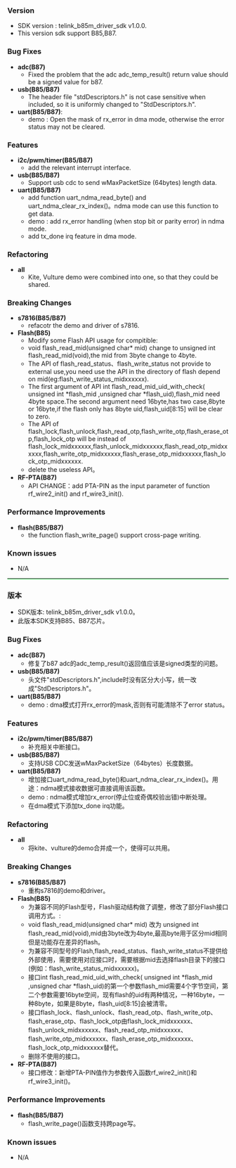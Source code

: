 ### Version
* SDK version : telink_b85m_driver_sdk v1.0.0.
* This version sdk support B85,B87.

### Bug Fixes

* **adc(B87)**
  * Fixed the problem that the adc adc_temp_result() return value should be a signed value for b87.
* **usb(B85/B87)**
  * The header file "stdDescriptors.h" is not case sensitive when included, so it is uniformly changed to "StdDescriptors.h".
* **uart(B85/B87)**: 
  * demo : Open the mask of rx_error in dma mode, otherwise the error status may not be cleared.

### Features

* **i2c/pwm/timer(B85/B87)**
  * add the relevant interrupt interface.
* **usb(B85/B87)**
  * Support usb cdc to send wMaxPacketSize (64bytes) length data.
* **uart(B85/B87)** 
  * add function uart_ndma_read_byte() and uart_ndma_clear_rx_index()。ndma mode can use this function to get data.
  * demo : add rx_error handling (when stop bit or parity error) in ndma mode.
  * add tx_done irq feature in dma mode.

### Refactoring

* **all** 
  * Kite, Vulture demo were combined into one, so that they could be shared.

### Breaking Changes

* **s7816(B85/B87)**
  * refacotr the demo and driver of s7816.
* **Flash(B85)**
  * Modify some Flash API usage for compitible:
  * void flash_read_mid(unsigned char* mid) change to unsigned int flash_read_mid(void),the mid from 3byte change to 4byte.
  * The API of flash_read_status、flash_write_status not provide to external use,you need use the API in the directory of flash depend on mid(eg:flash_write_status_midxxxxxx).
  * The first argument of API int flash_read_mid_uid_with_check( unsigned int *flash_mid ,unsigned char *flash_uid),flash_mid need 4byte space.The second argument need 16byte,has two case,8byte or 16byte,if the flash only has 8byte uid,flash_uid[8:15] will be clear to zero.
  * The API of flash_lock,flash_unlock,flash_read_otp,flash_write_otp,flash_erase_otp,flash_lock_otp will be instead of flash_lock_midxxxxxx,flash_unlock_midxxxxxx,flash_read_otp_midxxxxxx,flash_write_otp_midxxxxxx,flash_erase_otp_midxxxxxx,flash_lock_otp_midxxxxxx.
  * delete the useless API。
* **RF-PTA(B87)**
  * API CHANGE：add PTA-PIN as the input parameter of function rf_wire2_init() and rf_wire3_init().

### Performance Improvements

* **flash(B85/B87)**
  * the function flash_write_page() support cross-page writing.

### Known issues

* N/A

  

<hr style="border-bottom:2.5px solid rgb(146, 240, 161)">

### 版本

* SDK版本: telink_b85m_driver_sdk v1.0.0。
* 此版本SDK支持B85、B87芯片。

### Bug Fixes

* **adc(B87)**
  * 修复了b87 adc的adc_temp_result()返回值应该是signed类型的问题。
* **usb(B85/B87)**
  * 头文件"stdDescriptors.h",include时没有区分大小写，统一改成"StdDescriptors.h"。
* **uart(B85/B87)**
  * demo : dma模式打开rx_error的mask,否则有可能清除不了error status。

### Features

* **i2c/pwm/timer(B85/B87)**
  * 补充相关中断接口。
* **usb(B85/B87)**
  * 支持USB CDC发送wMaxPacketSize（64bytes）长度数据。
* **uart(B85/B87)**
  * 增加接口uart_ndma_read_byte()和uart_ndma_clear_rx_index()。用途：ndma模式接收数据可直接调用该函数。
  * demo : ndma模式增加rx_error(停止位或奇偶校验出错)中断处理。
  * 在dma模式下添加tx_done irq功能。

### Refactoring

* **all** 
  * 将kite、vulture的demo合并成一个，使得可以共用。
  
### Breaking Changes

* **s7816(B85/B87)**
  * 重构s7816的demo和driver。
* **Flash(B85)**
  * 为兼容不同的Flash型号，Flash驱动结构做了调整，修改了部分Flash接口调用方式。:
  * void flash_read_mid(unsigned char* mid) 改为 unsigned int flash_read_mid(void),mid由3byte改为4byte,最高byte用于区分mid相同但是功能存在差异的flash。
  * 为兼容不同型号的Flash,flash_read_status、flash_write_status不提供给外部使用，需要使用对应接口时，需要根据mid去选择flash目录下的接口(例如：flash_write_status_midxxxxxx)。
  * 接口int flash_read_mid_uid_with_check( unsigned int *flash_mid ,unsigned char *flash_uid)的第一个参数flash_mid需要4个字节空间，第二个参数需要16byte空间，现有flash的uid有两种情况，一种16byte，一种8byte，如果是8byte，flash_uid[8:15]会被清零。
  * 接口flash_lock、flash_unlock、flash_read_otp、flash_write_otp、flash_erase_otp、flash_lock_otp由flash_lock_midxxxxxx、flash_unlock_midxxxxxx、flash_read_otp_midxxxxxx、flash_write_otp_midxxxxxx、flash_erase_otp_midxxxxxx、flash_lock_otp_midxxxxxx替代。
  * 删除不使用的接口。
* **RF-PTA(B87)**
  * 接口修改：新增PTA-PIN值作为参数传入函数rf_wire2_init()和rf_wire3_init()。

### Performance Improvements

* **flash(B85/B87)**
  * flash_write_page()函数支持跨page写。

### Known issues

* N/A
